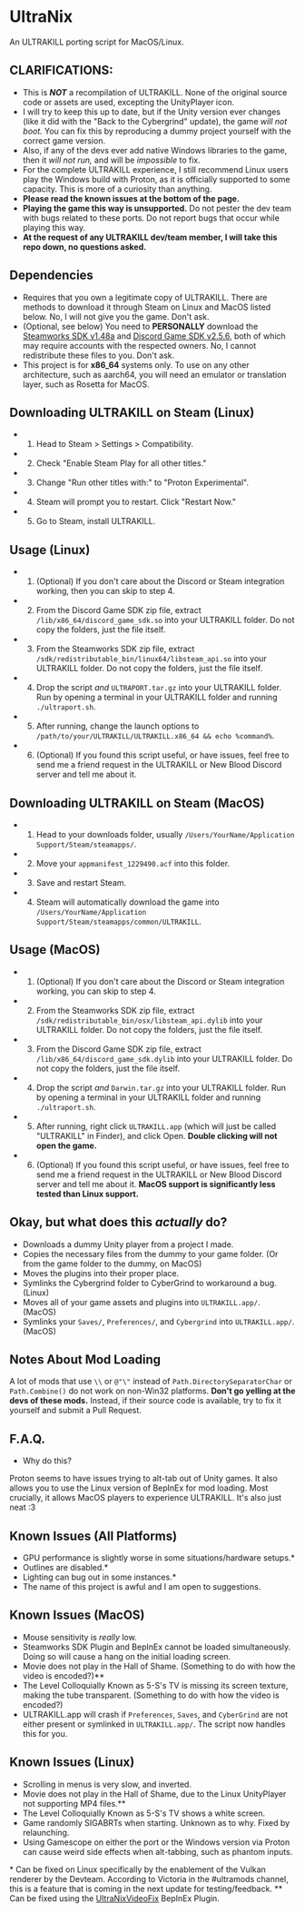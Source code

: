 # UltraNix
An ULTRAKILL porting script for MacOS/Linux.

## CLARIFICATIONS:
* This is ***NOT*** a recompilation of ULTRAKILL. None of the original source code or assets are used, excepting the UnityPlayer icon.
* I will try to keep this up to date, but if the Unity version ever changes (like it did with the "Back to the Cybergrind" update), the game *will not boot.* You can fix this by reproducing a dummy project yourself with the correct game version.
* Also, if any of the devs ever add native Windows libraries to the game, then it *will not run,* and will be *impossible* to fix.
* For the complete ULTRAKILL experience, I still recommend Linux users play the Windows build with Proton, as it is officially supported to some capacity. This is more of a curiosity than anything.
* **Please read the known issues at the bottom of the page.**
* **Playing the game this way is unsupported.** Do not pester the dev team with bugs related to these ports. Do not report bugs that occur while playing this way.
* **At the request of any ULTRAKILL dev/team member, I will take this repo down, no questions asked.**

## Dependencies
* Requires that you own a legitimate copy of ULTRAKILL. There are methods to download it through Steam on Linux and MacOS listed below. No, I will not give you the game. Don't ask.
* (Optional, see below) You need to **PERSONALLY** download the [Steamworks SDK v1.48a](https://partner.steamgames.com/downloads/list) and [Discord Game SDK v2.5.6](https://discord.com/developers/docs/game-sdk/sdk-starter-guide), both of which may require accounts with the respected owners. No, I cannot redistribute these files to you. Don't ask.
* This project is for **x86_64** systems only. To use on any other architecture, such as aarch64, you will need an emulator or translation layer, such as Rosetta for MacOS.


## Downloading ULTRAKILL on Steam (Linux)
* 1. Head to Steam > Settings > Compatibility.
* 2. Check "Enable Steam Play for all other titles."
* 3. Change "Run other titles with:" to "Proton Experimental".
* 4. Steam will prompt you to restart. Click "Restart Now."
* 5. Go to Steam, install ULTRAKILL.

## Usage (Linux)
* 1. (Optional) If you don't care about the Discord or Steam integration working, then you can skip to step 4.
* 2. From the Discord Game SDK zip file, extract `/lib/x86_64/discord_game_sdk.so` into your ULTRAKILL folder. Do not copy the folders, just the file itself.
* 3. From the Steamworks SDK zip file, extract `/sdk/redistributable_bin/linux64/libsteam_api.so` into your ULTRAKILL folder. Do not copy the folders, just the file itself.
* 4. Drop the script *and* `ULTRAPORT.tar.gz` into your ULTRAKILL folder. Run by opening a terminal in your ULTRAKILL folder and running `./ultraport.sh`.
* 5. After running, change the launch options to `/path/to/your/ULTRAKILL/ULTRAKILL.x86_64 && echo %command%`.
* 6. (Optional) If you found this script useful, or have issues, feel free to send me a friend request in the ULTRAKILL or New Blood Discord server and tell me about it.

## Downloading ULTRAKILL on Steam (MacOS)
* 1. Head to your downloads folder, usually `/Users/YourName/Application Support/Steam/steamapps/`.
* 2. Move your `appmanifest_1229490.acf` into this folder.
* 3. Save and restart Steam.
* 4. Steam will automatically download the game into `/Users/YourName/Application Support/Steam/steamapps/common/ULTRAKILL`.

## Usage (MacOS)
* 1. (Optional) If you don't care about the Discord or Steam integration working, you can skip to step 4.
* 2. From the Steamworks SDK zip file, extract `/sdk/redistributable_bin/osx/libsteam_api.dylib` into your ULTRAKILL folder. Do not copy the folders, just the file itself.
* 3. From the Discord Game SDK zip file, extract `/lib/x86_64/discord_game_sdk.dylib` into your ULTRAKILL folder. Do not copy the folders, just the file itself.
* 4. Drop the script *and* `Darwin.tar.gz` into your ULTRAKILL folder. Run by opening a terminal in your ULTRAKILL folder and running `./ultraport.sh`.
* 5. After running, right click `ULTRAKILL.app` (which will just be called "ULTRAKILL" in Finder), and click Open. **Double clicking will not open the game.**
* 6. (Optional) If you found this script useful, or have issues, feel free to send me a friend request in the ULTRAKILL or New Blood Discord server and tell me about it. **MacOS support is significantly less tested than Linux support.**

## Okay, but what does this *actually* do?
* Downloads a dummy Unity player from a project I made.
* Copies the necessary files from the dummy to your game folder. (Or from the game folder to the dummy, on MacOS)
* Moves the plugins into their proper place.
* Symlinks the Cybergrind folder to CyberGrind to workaround a bug. (Linux)
* Moves all of your game assets and plugins into `ULTRAKILL.app/`. (MacOS)
* Symlinks your `Saves/`, `Preferences/`, and `Cybergrind` into `ULTRAKILL.app/`. (MacOS)

## Notes About Mod Loading
A lot of mods that use `\\` or `@"\"` instead of `Path.DirectorySeparatorChar` or `Path.Combine()` do not work on non-Win32 platforms. **Don't go yelling at the devs of these mods.** Instead, if their source code is available, try to fix it yourself and submit a Pull Request.

## F.A.Q.
* Why do this?

Proton seems to have issues trying to alt-tab out of Unity games. It also allows you to use the Linux version of BepInEx for mod loading. Most crucially, it allows MacOS players to experience ULTRAKILL. It's also just neat :3

## Known Issues (All Platforms)
* GPU performance is slightly worse in some situations/hardware setups.\*
* Outlines are disabled.\*
* Lighting can bug out in some instances.\*
* The name of this project is awful and I am open to suggestions.

## Known Issues (MacOS)
* Mouse sensitivity is *really* low.
* Steamworks SDK Plugin and BepInEx cannot be loaded simultaneously. Doing so will cause a hang on the initial loading screen.
* Movie does not play in the Hall of Shame. (Something to do with how the video is encoded?)\*\*
* The Level Colloquially Known as 5-S's TV is missing its screen texture, making the tube transparent. (Something to do with how the video is encoded?)
* ULTRAKILL.app will crash if `Preferences`, `Saves`, and `CyberGrind` are not either present or symlinked in `ULTRAKILL.app/`. The script now handles this for you.

## Known Issues (Linux)
* Scrolling in menus is very slow, and inverted.
* Movie does not play in the Hall of Shame, due to the Linux UnityPlayer not supporting MP4 files.\*\*
* The Level Colloquially Known as 5-S's TV shows a white screen.
* Game randomly SIGABRTs when starting. Unknown as to why. Fixed by relaunching.
* Using Gamescope on either the port or the Windows version via Proton can cause weird side effects when alt-tabbing, such as phantom inputs.

\* Can be fixed on Linux specifically by the enablement of the Vulkan renderer by the Devteam. According to Victoria in the #ultramods channel, this is a feature that is coming in the next update for testing/feedback.
\*\* Can be fixed using the [UltraNixVideoFix](https://github.com/coatlessali/UltraNixVideoFix) BepInEx Plugin.
